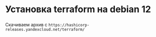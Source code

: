 # Установка terraform на debian 12

### 
Скачиваем архив с `https://hashicorp-releases.yandexcloud.net/terraform/`
